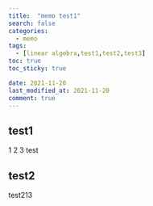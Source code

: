 ```yaml
---
title:  "memo test1"
search: false
categories: 
  - memo
tags:
  - [linear algebra,test1,test2,test3]
toc: true
toc_sticky: true

date: 2021-11-20
last_modified_at: 2021-11-20
comment: true
---
```



## test1

1
2
3
test

## test2

test213
